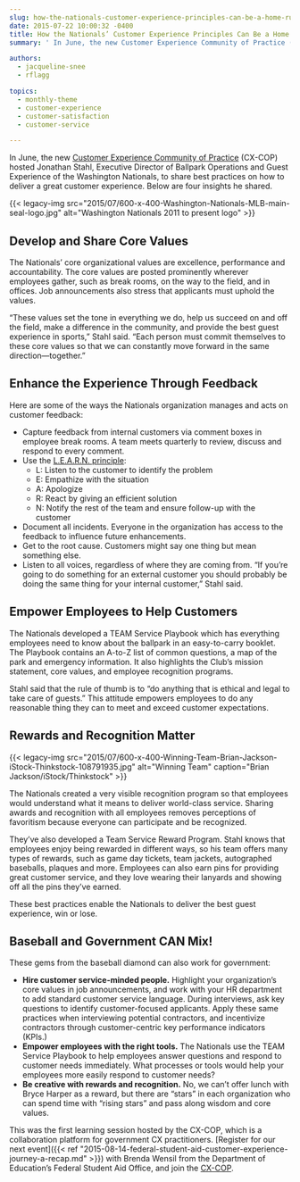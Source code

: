 ```yaml
---
slug: how-the-nationals-customer-experience-principles-can-be-a-home-run-for-agencies
date: 2015-07-22 10:00:32 -0400
title: How the Nationals’ Customer Experience Principles Can Be a Home Run for Agencies
summary: ' In June, the new Customer Experience Community of Practice (CX-COP) hosted Jonathan Stahl, Executive Director of Ballpark Operations and Guest Experience of the Washington Nationals, to share best practices on how to deliver a great customer experience.'

authors:
  - jacqueline-snee
  - rflagg

topics:
  - monthly-theme
  - customer-experience
  - customer-satisfaction
  - customer-service

---
```


In June, the new [Customer Experience Community of Practice](https://digital.gov/communities/customer-experience/) (CX-COP) hosted Jonathan Stahl, Executive Director of Ballpark Operations and Guest Experience of the Washington Nationals, to share best practices on how to deliver a great customer experience. Below are four insights he shared.

{{< legacy-img src="2015/07/600-x-400-Washington-Nationals-MLB-main-seal-logo.jpg" alt="Washington Nationals 2011 to present logo" >}}

## Develop and Share Core Values

The Nationals’ core organizational values are excellence, performance and accountability. The core values are posted prominently wherever employees gather, such as break rooms, on the way to the field, and in offices. Job announcements also stress that applicants must uphold the values.

“These values set the tone in everything we do, help us succeed on and off the field, make a difference in the community, and provide the best guest experience in sports,” Stahl said. “Each person must commit themselves to these core values so that we can constantly move forward in the same direction—together.”

## Enhance the Experience Through Feedback

Here are some of the ways the Nationals organization manages and acts on customer feedback:

  * Capture feedback from internal customers via comment boxes in employee break rooms. A team meets quarterly to review, discuss and respond to every comment.
  * Use the [L.E.A.R.N. principle](https://prezi.com/bi6ztb0qhnee/the-learn-principle/): 
      * L: Listen to the customer to identify the problem
      * E: Empathize with the situation
      * A: Apologize
      * R: React by giving an efficient solution
      * N: Notify the rest of the team and ensure follow-up with the customer
  * Document all incidents. Everyone in the organization has access to the feedback to influence future enhancements.
  * Get to the root cause. Customers might say one thing but mean something else.
  * Listen to all voices, regardless of where they are coming from. &#8220;If you’re going to do something for an external customer you should probably be doing the same thing for your internal customer,&#8221; Stahl said.

## Empower Employees to Help Customers

The Nationals developed a TEAM Service Playbook which has everything employees need to know about the ballpark in an easy-to-carry booklet. The Playbook contains an A-to-Z list of common questions, a map of the park and emergency information. It also highlights the Club’s mission statement, core values, and employee recognition programs.

Stahl said that the rule of thumb is to “do anything that is ethical and legal to take care of guests.” This attitude empowers employees to do any reasonable thing they can to meet and exceed customer expectations.

## Rewards and Recognition Matter

{{< legacy-img src="2015/07/600-x-400-Winning-Team-Brian-Jackson-iStock-Thinkstock-108791935.jpg" alt="Winning Team" caption="Brian Jackson/iStock/Thinkstock" >}} 

The Nationals created a very visible recognition program so that employees would understand what it means to deliver world-class service. Sharing awards and recognition with all employees removes perceptions of favoritism because everyone can participate and be recognized.

They’ve also developed a Team Service Reward Program. Stahl knows that employees enjoy being rewarded in different ways, so his team offers many types of rewards, such as game day tickets, team jackets, autographed baseballs, plaques and more. Employees can also earn pins for providing great customer service, and they love wearing their lanyards and showing off all the pins they’ve earned.
  
These best practices enable the Nationals to deliver the best guest experience, win or lose.

## Baseball and Government CAN Mix!

These gems from the baseball diamond can also work for government:

  * **Hire customer service-minded people.** Highlight your organization’s core values in job announcements, and work with your HR department to add standard customer service language. During interviews, ask key questions to identify customer-focused applicants. Apply these same practices when interviewing potential contractors, and incentivize contractors through customer-centric key performance indicators (KPIs.)
  * **Empower employees with the right tools.** The Nationals use the TEAM Service Playbook to help employees answer questions and respond to customer needs immediately. What processes or tools would help your employees more easily respond to customer needs?
  * **Be creative with rewards and recognition.** No, we can’t offer lunch with Bryce Harper as a reward, but there are “stars” in each organization who can spend time with “rising stars” and pass along wisdom and core values.

This was the first learning session hosted by the CX-COP, which is a collaboration platform for government CX practitioners. [Register for our next event]({{< ref "2015-08-14-federal-student-aid-customer-experience-journey-a-recap.md" >}}) with Brenda Wensil from the Department of Education’s Federal Student Aid Office, and join the [CX-COP](https://digital.gov/communities/customer-experience/).
